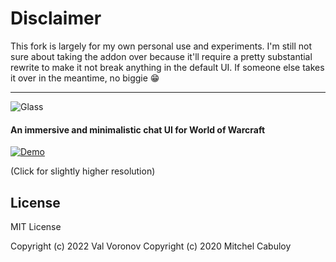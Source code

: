 # Disclaimer

This fork is largely for my own personal use and experiments. I'm still not sure
about taking the addon over because it'll require a pretty substantial rewrite
to make it not break anything in the default UI. If someone else takes it over
in the meantime, no biggie 😁

---

![Glass](https://user-images.githubusercontent.com/3102758/90884068-9549a600-e3e1-11ea-944f-481bd894560e.png)

#### An immersive and minimalistic chat UI for World of Warcraft

[![Demo](https://thumbs.gfycat.com/SkinnyPopularIsabellineshrike-size_restricted.gif)](https://gfycat.com/skinnypopularisabellineshrike)

(Click for slightly higher resolution)

## License

MIT License

Copyright (c) 2022 Val Voronov
Copyright (c) 2020 Mitchel Cabuloy
